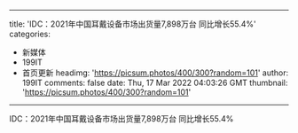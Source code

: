 
---
title: 'IDC：2021年中国耳戴设备市场出货量7,898万台  同比增长55.4%'
categories: 
 - 新媒体
 - 199IT
 - 首页更新
headimg: 'https://picsum.photos/400/300?random=101'
author: 199IT
comments: false
date: Thu, 17 Mar 2022 04:03:26 GMT
thumbnail: 'https://picsum.photos/400/300?random=101'
---

<div>   
IDC：2021年中国耳戴设备市场出货量7,898万台  同比增长55.4%  
</div>
            
